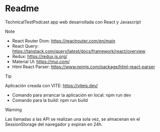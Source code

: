 # Readme

TechnicalTestPodcast app web desarrollada con React y Javascript

> [!Note]
>
> - React Router Dom: https://reactrouter.com/en/main
> - React Query: https://tanstack.com/query/latest/docs/framework/react/overview
> - Redux: https://redux.js.org/
> - Material UI: https://mui.com/
> - Html React Parser: https://www.npmjs.com/package/html-react-parser

> [!TIP]
> Aplicación creada con VITE: https://vitejs.dev/
>
> - Comando para arrancar la aplicación en local: npm run dev
> - Comando para la build: npm run build

> [!Warning]
> Las llamadas a las API se realizan una sola vez, se almacenan en el SessionStorage del navegador y expiran en 24h.
